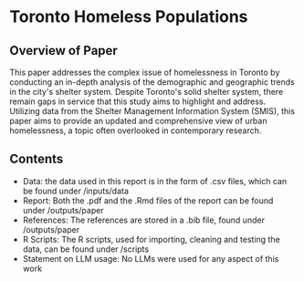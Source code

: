# Toronto Homeless Populations

## Overview of Paper

This paper addresses the complex issue of homelessness in Toronto by conducting an in-depth analysis of the demographic and geographic trends in the city's shelter system. Despite Toronto's solid shelter system, there remain gaps in service that this study aims to highlight and address. Utilizing data from the Shelter Management Information System (SMIS), this paper aims to provide an updated and comprehensive view of urban homelessness, a topic often overlooked in contemporary research.

## Contents

- Data: the data used in this report is in the form of .csv files, which can be found under /inputs/data
- Report: Both the .pdf and the .Rmd files of the report can be found under /outputs/paper
- References: The references are stored in a .bib file, found under /outputs/paper
- R Scripts: The R scripts, used for importing, cleaning and testing the data, can be found under /scripts
- Statement on LLM usage: No LLMs were used for any aspect of this work
